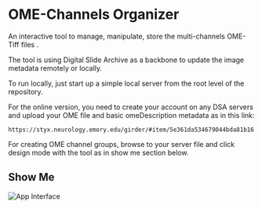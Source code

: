 # OME-Channels Organizer
An interactive tool to manage, manipulate, store the multi-channels OME-Tiff files .

The tool is using Digital Slide Archive as a backbone to update the image metadata remotely or locally.

To run locally, just start up a simple local server from the root level of the repository.

For the online version, you need to create your account on any DSA servers and upload your OME file and basic omeDescription metadata as in this link:

`https://styx.neurology.emory.edu/girder/#item/5e361da534679044bda81b16`

For creating OME channel groups, browse to your server file and click design mode with the tool as in show me section below.

## Show Me

![App Interface](https://github.com/Mmasoud1/OME-Channels-Organizer/blob/master/ShowMe/OMEDemo.png)